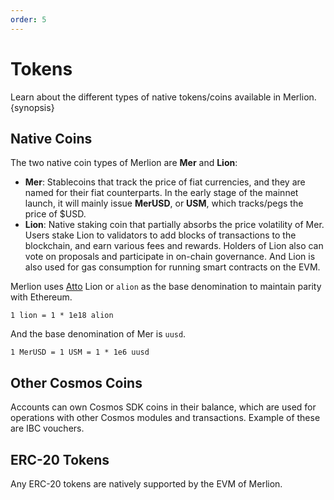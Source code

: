 ```yaml
---
order: 5
---
```


# Tokens

Learn about the different types of native tokens/coins available in Merlion. {synopsis}

## Native Coins

The two native coin types of Merlion are **Mer** and **Lion**:

- **Mer**: Stablecoins that track the price of fiat currencies, and they are named for their fiat counterparts. In the
  early stage of the mainnet launch, it will mainly issue **MerUSD**, or **USM**, which tracks/pegs the price of $USD.
- **Lion**: Native staking coin that partially absorbs the price volatility of Mer. Users stake Lion to validators to
  add blocks of transactions to the blockchain, and earn various fees and rewards. Holders of Lion also can vote on
  proposals and participate in on-chain governance. And Lion is also used for gas consumption for running smart
  contracts on the EVM.

Merlion uses [Atto](https://en.wikipedia.org/wiki/Atto-) Lion or `alion` as the base denomination to maintain parity
with Ethereum.

```
1 lion = 1 * 1e18 alion
```

And the base denomination of Mer is `uusd`.

```
1 MerUSD = 1 USM = 1 * 1e6 uusd
```

## Other Cosmos Coins

Accounts can own Cosmos SDK coins in their balance, which are used for operations with other Cosmos modules and
transactions. Example of these are IBC vouchers.

## ERC-20 Tokens

Any ERC-20 tokens are natively supported by the EVM of Merlion.
